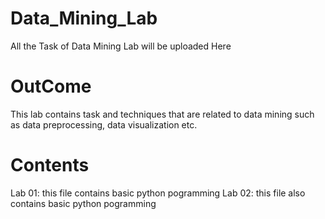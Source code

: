 # Data_Mining_Lab
All the Task of Data Mining Lab will be uploaded Here 

# OutCome
This lab contains task and techniques that are related to data mining such as data preprocessing, data visualization etc.

# Contents
Lab 01: this file contains basic python pogramming
Lab 02: this file also contains basic python pogramming
